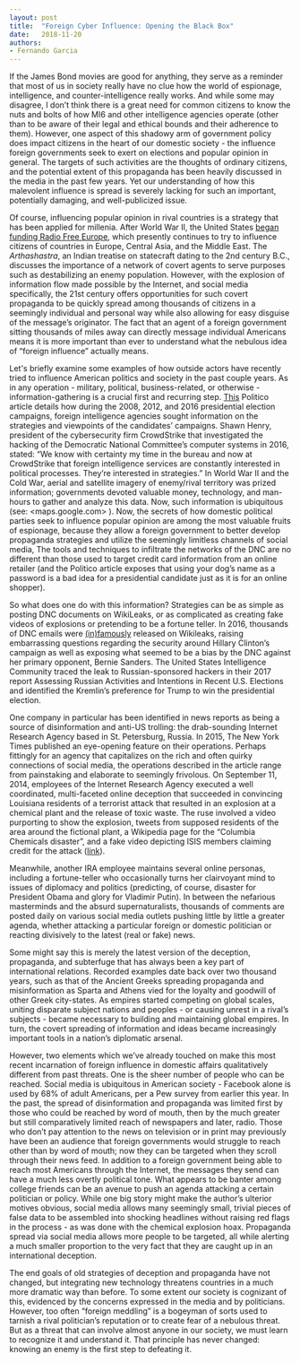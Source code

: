 ```yaml
---
layout: post
title:  "Foreign Cyber Influence: Opening the Black Box"
date:   2018-11-20
authors:
- Fernando Garcia
---
```

If the James Bond movies are good for anything, they serve as a reminder that most of us in society really have no clue how the world of espionage, intelligence, and counter-intelligence really works. And while some may disagree, I don’t think there is a great need for common citizens to know the nuts and bolts of how MI6 and other intelligence agencies operate (other than to be aware of their legal and ethical bounds and their adherence to them). However, one aspect of this shadowy arm of government policy does impact citizens in the heart of our domestic society - the influence foreign governments seek to exert on elections and popular opinion in general. The targets of such activities are the thoughts of ordinary citizens, and the potential extent of this propaganda has been heavily discussed in the media in the past few years. Yet our understanding of how this malevolent influence is spread is severely lacking for such an important, potentially damaging, and well-publicized issue.
<!--more-->
 

Of course, influencing popular opinion in rival countries is a strategy that has been applied for millenia. After World War II, the United States [began funding Radio Free Europe](https://www.britannica.com/topic/Radio-Free-Europe), which presently continues to try to influence citizens of countries in Europe, Central Asia, and the Middle East. The *Arthashastra*, an Indian treatise on statecraft dating to the 2nd century B.C., discusses the importance of a network of covert agents to serve purposes such as destabilizing an enemy population. However, with the explosion of information flow made possible by the Internet, and social media specifically, the 21st century offers opportunities for such covert propaganda to be quickly spread among thousands of citizens in a seemingly individual and personal way while also allowing for easy disguise of the message’s originator. The fact that an agent of a foreign government sitting thousands of miles away can directly message individual Americans means it is more important than ever to understand what the nebulous idea of “foreign influence” actually means.

 

Let's briefly examine some examples of how outside actors have recently tried to influence American politics and society in the past couple years. As in any operation - military, political, business-related, or otherwise - information-gathering is a crucial first and recurring step. [This](https://www.politico.com/story/2016/06/russian-government-hackers-broke-into-dnc-servers-stole-trump-oppo-224315) Politico article details how during the 2008, 2012, and 2016 presidential election campaigns, foreign intelligence agencies sought information on the strategies and viewpoints of the candidates’ campaigns. Shawn Henry, president of  the cybersecurity firm CrowdStrike that investigated the hacking of the Democratic National Committee’s computer systems in 2016, stated: “We know with certainty my time in the bureau and now at CrowdStrike that foreign intelligence services are constantly interested in political processes. They’re interested in strategies.” In World War II and the Cold War, aerial and satellite imagery of enemy/rival territory was prized information; governments devoted valuable money, technology, and man-hours to gather and analyze this data. Now, such information is ubiquitous (see: <maps.google.com> ). Now, the secrets of how domestic political parties seek to influence popular opinion are among the most valuable fruits of espionage, because they allow a foreign government to better develop propaganda strategies and utilize the seemingly limitless channels of social media, The tools and techniques to infiltrate the networks of the DNC are no different than those used to target credit card information from an online retailer (and the Politico article exposes that using your dog’s name as a password is a bad idea for a presidential candidate just as it is for an online shopper).

 

So what does one do with this information? Strategies can be as simple as posting DNC documents on WikiLeaks, or as complicated as creating fake videos of explosions or pretending to be a fortune teller.
In 2016, thousands of DNC emails were [(in)famously](https://www.washingtonpost.com/news/post-politics/wp/2016/07/22/on-eve-of-democratic-convention-wikileaks-releases-thousands-of-documents-about-clinton-the-campaign-and-internal-deliberations/) released on Wikileaks, raising embarrassing questions regarding the security around Hillary Clinton’s campaign as well as exposing what seemed to be a bias by the DNC against her primary opponent, Bernie Sanders.
The United States Intelligence Community traced the leak to Russian-sponsored hackers in their 2017 report Assessing Russian Activities and Intentions in Recent U.S. Elections and identified the Kremlin’s preference for Trump to win the presidential election.

 

One company in particular has been identified in news reports as being a source of disinformation and anti-US trolling: the drab-sounding Internet Research Agency based in St. Petersburg, Russia.
In 2015, The New York Times published an eye-opening feature on their operations.
Perhaps fittingly for an agency that capitalizes on the rich and often quirky connections of social media, the operations described in the article range from painstaking and elaborate to seemingly frivolous.
On September 11, 2014, employees of the Internet Research Agency executed a well coordinated, multi-faceted online deception that succeeded in convincing Louisiana residents of a terrorist attack that resulted in an explosion at a chemical plant and the release of toxic waste.
The ruse involved a video purporting to show the explosion, tweets from supposed residents of the area around the fictional plant, a Wikipedia page for the “Columbia Chemicals disaster”, and a fake video depicting ISIS members claiming credit for the attack ([link](https://www.nytimes.com/2015/06/07/magazine/the-agency.html)).

Meanwhile, another IRA employee maintains several online personas, including a fortune-teller who occasionally turns her clairvoyant mind to issues of diplomacy and politics (predicting, of course, disaster for President Obama and glory for Vladimir Putin). In between the nefarious masterminds and the absurd supernaturalists, thousands of comments are posted daily on various social media outlets pushing little by little a greater agenda, whether attacking a particular foreign or domestic politician or reacting divisively to the latest (real or fake) news.

 

Some might say this is merely the latest version of the deception, propaganda, and subterfuge that has always been a key part of international relations. Recorded examples date back over two thousand years, such as that of the Ancient Greeks spreading propaganda and misinformation as Sparta and Athens vied for the loyalty and goodwill of other Greek city-states. As empires started competing on global scales,  uniting disparate subject nations and peoples - or causing unrest in a rival’s subjects - became necessary to building and maintaining global empires. In turn, the covert spreading of information and ideas became increasingly important tools in a nation’s diplomatic arsenal.

 

However, two elements which we’ve already touched on make this most recent incarnation of foreign influence in domestic affairs qualitatively different from past threats. One is the sheer number of people who can be reached. Social media is ubiquitous in American society - Facebook alone is used by 68% of adult Americans, per a Pew survey from earlier this year. In the past, the spread of disinformation and propaganda was limited first by those who could be reached by word of mouth, then by the much greater but still comparatively limited reach of newspapers and later, radio. Those who don’t pay attention to the news on television or in print may previously have been an audience that foreign governments would struggle to reach other than by word of mouth; now they can be targeted when they scroll through their news feed. In addition to a foreign government being able to reach most Americans through the Internet, the messages they send can have a much less overtly political tone. What appears to be banter among college friends can be an avenue to push an agenda attacking a certain politician or policy. While one big story might make the author’s ulterior motives obvious, social media allows many seemingly small, trivial pieces of false data to be assembled into shocking headlines without raising red flags in the process - as was done with the chemical explosion hoax. Propaganda spread via social media allows more people to be targeted, all while alerting a much smaller proportion to the very fact that they are caught up in an international deception.

 

The end goals of old strategies of deception and propaganda have not changed, but integrating new technology threatens countries in a much more dramatic way than before. To some extent our society is cognizant of this, evidenced by the concerns expressed in the media and by politicians. However, too often “foreign meddling” is a bogeyman of sorts used to tarnish a rival politician’s reputation or to create fear of a nebulous threat. But as a threat that can involve almost anyone in our society, we must learn to recognize it and understand it. That principle has never changed: knowing an enemy is the first step to defeating it.

